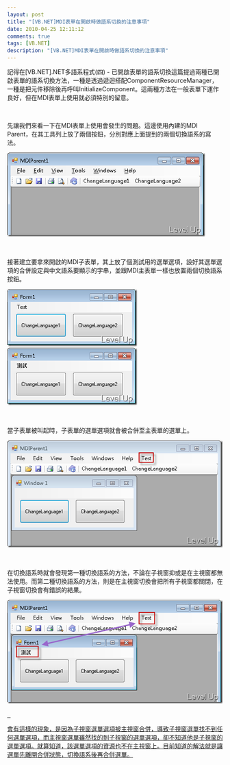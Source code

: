```yaml
---
layout: post
title: "[VB.NET]MDI表單在開啟時做語系切換的注意事項"
date: 2010-04-25 12:11:12
comments: true
tags: [VB.NET]
description: "[VB.NET]MDI表單在開啟時做語系切換的注意事項"
---
```

<p>記得在[VB.NET].NET多語系程式(四) - 已開啟表單的語系切換</a>這篇提過兩種已開啟表單的語系切換方法，一種是透過遞迴搭配ComponentResourceManager，一種是把元件移除後再呼叫InitializeComponent。這兩種方法在一般表單下運作良好，但在MDI表單上使用就必須特別的留意。</p>   <p>先讓我們來看一下在MDI表單上使用會發生的問題。這邊使用內建的MDI Parent，在其工具列上放了兩個按鈕，分別對應上面提到的兩個切換語系的寫法。</p>  <p><a href="http://files.dotblogs.com.tw/larrynung/1004/VB.NET_D1D0/image_2.png"><img style="border-right-width: 0px; display: inline; border-top-width: 0px; border-bottom-width: 0px; border-left-width: 0px" title="image" border="0" alt="image" src="\images\posts\14799\image_thumb.png" width="463" height="196" /></a> </p>   <p>接著建立要拿來開啟的MDI子表單，其上放了個測試用的選單選項，設好其選單選項的合併設定與中文語系要顯示的字串，並跟MDI主表單一樣也放置兩個切換語系按鈕。</p>  <p><a href="http://files.dotblogs.com.tw/larrynung/1004/VB.NET_D1D0/image_6.png"><img style="border-right-width: 0px; display: inline; border-top-width: 0px; border-bottom-width: 0px; border-left-width: 0px" title="image" border="0" alt="image" src="\images\posts\14799\image_thumb_2.png" width="304" height="134" /></a> <a href="http://files.dotblogs.com.tw/larrynung/1004/VB.NET_D1D0/image_8.png"><img style="border-right-width: 0px; display: inline; border-top-width: 0px; border-bottom-width: 0px; border-left-width: 0px" title="image" border="0" alt="image" src="\images\posts\14799\image_thumb_3.png" width="304" height="134" /></a> </p>   <p>當子表單被叫起時，子表單的選單選項就會被合併至主表單的選單上。</p>  <p><a href="http://files.dotblogs.com.tw/larrynung/1004/VB.NET_D1D0/image_10.png"><img style="border-right-width: 0px; display: inline; border-top-width: 0px; border-bottom-width: 0px; border-left-width: 0px" title="image" border="0" alt="image" src="\images\posts\14799\image_thumb_4.png" width="515" height="250" /></a> </p>   <p>在切換語系時就會發現第一種切換語系的方法，不論在子視窗抑或是在主視窗都無法使用。而第二種切換語系的方法，則是在主視窗切換會把所有子視窗都關閉，在子視窗切換會有錯誤的結果。</p>  <p><a href="http://files.dotblogs.com.tw/larrynung/1004/VB.NET_D1D0/image_12.png"><img style="border-right-width: 0px; display: inline; border-top-width: 0px; border-bottom-width: 0px; border-left-width: 0px" title="image" border="0" alt="image" src="\images\posts\14799\image_thumb_5.png" width="515" height="242" /> </p>   <p>會有這樣的現象，是因為子視窗選單選項被主視窗合併，導致子視窗選單找不到任何選單選項，而主視窗選單雖然找的到子視窗的選單選項，卻不知道他是子視窗的選單選項。就算知道，該選單選項的資源也不在主視窗上。目前知道的解法就是讓選單先離開合併狀態，切換語系後再合併選單。</p>